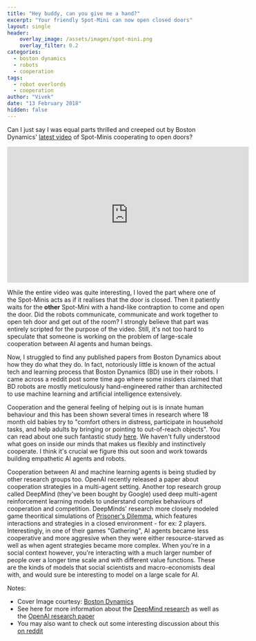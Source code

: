 ```yaml
---
title: "Hey buddy, can you give me a hand?"
excerpt: "Your friendly Spot-Mini can now open closed doors"
layout: single
header:
    overlay_image: /assets/images/spot-mini.png
    overlay_filter: 0.2
categories:
  - boston dynamics
  - robots
  - cooperation
tags:
  - robot overlords
  - cooperation
author: "Vivek"
date: "13 February 2018"
hidden: false
---
```


Can I just say I was equal parts thrilled and creeped out by Boston Dynamics' [latest video](https://youtu.be/fUyU3lKzoio) of Spot-Minis cooperating to open doors? 

<iframe width="560" height="315" src="https://www.youtube.com/embed/fUyU3lKzoio" frameborder="0" allow="autoplay; encrypted-media" allowfullscreen></iframe>

While the entire video was quite interesting, I loved the part where one of the Spot-Minis acts as if it realises that the door is closed. Then it patiently waits for the **other** Spot-Mini with a hand-like contraption to come and open the door. Did the robots communicate, communicate and work together to open teh door and get out of the room? I strongly believe that part was entirely scripted for the purpose of the video. Still, it's not too hard to speculate that someone is working on the problem of large-scale cooperation between AI agents and human beings. 

Now, I struggled to find any published papers from Boston Dynamics about how they do what they do. In fact, notoriously little is known of the actual tech and learning process that Boston Dynamics (BD) use in their robots. I came across a reddit post some time ago where some insiders claimed that BD robots are mostly meticulously hand-engineered rather than architected to use machine learning and artificial intelligence extensively. 

Cooperation and the general feeling of helping out is is innate human behaviour and this has been shown several times in research where 18 month old babies try to "comfort others in distress, participate in household tasks, and help adults by bringing or pointing to out-of-reach objects". You can read about one such fantastic study [here](https://www.ncbi.nlm.nih.gov/pubmed/16513986/). We haven't fully understood what goes on inside our minds that makes us flexibly and instinctively cooperate. I think it's crucial we figure this out soon and work towards building empathetic AI agents and robots.

Cooperation between AI and machine learning agents is being studied by other research groups too. OpenAI recently released a paper about cooperation strategies in a multi-agent setting. Another top research group called DeepMind (they've been bought by Google) used deep multi-agent reinforcement learning models to understand complex behaviours of cooperation and competition. DeepMinds' research more closely modeled game theoritical simulations of [Prisoner's Dilemma](https://en.wikipedia.org/wiki/Prisoner%27s_dilemma), which features interactions and strategies in a closed environment - for ex: 2 players. Interestingly, in one of their games "Gathering", AI agents became less cooperative and more aggresive when they were either resource-starved as well as when agent strategies became more complex. When you're in a social context however, you're interacting with a much larger number of people over a longer time scale and with different value functions. These are the kinds of models that  social scientists and macro-economists deal with, and would sure be interesting to model on a large scale for AI.

Notes: <br>
- Cover Image courtesy: [Boston Dynamics](https://www.bostondynamics.com/spot-mini) <br>
- See here for more information about the [DeepMind research](https://deepmind.com/blog/understanding-agent-cooperation/) as well as the [OpenAI research paper](https://arxiv.org/abs/1706.02275) <br>
- You may also want to check out some interesting discussion about this [on reddit](https://www.reddit.com/r/mechanical_gifs/comments/7x3m3r/hey_buddy_can_you_give_me_a_hand_boston_dynamics/)